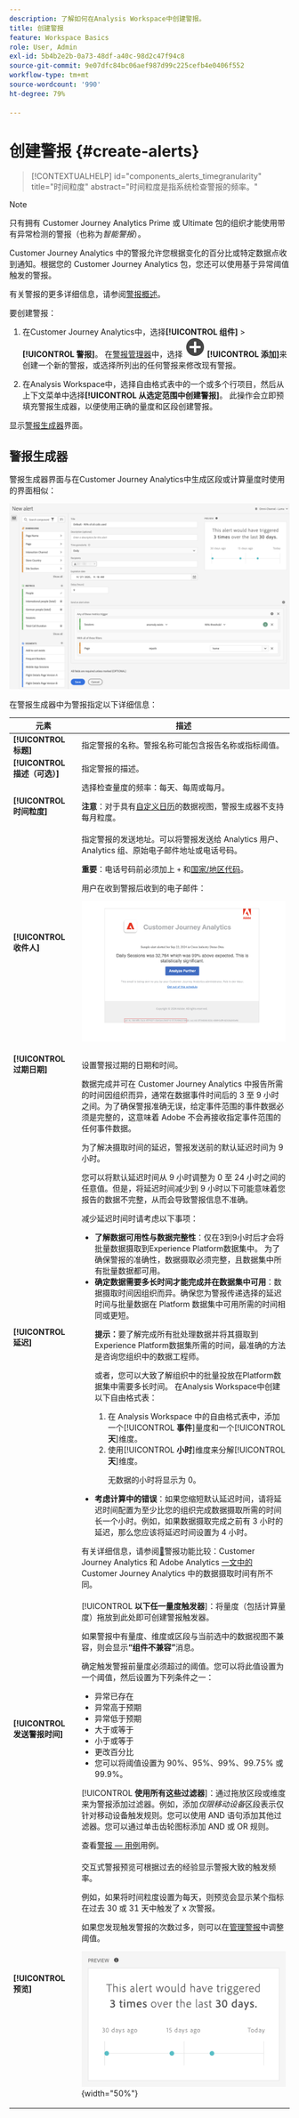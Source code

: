 ```yaml
---
description: 了解如何在Analysis Workspace中创建警报。
title: 创建警报
feature: Workspace Basics
role: User, Admin
exl-id: 5b4b2e2b-0a73-48df-a40c-98d2c47f94c8
source-git-commit: 9e07dfc84bc06aef987d99c225cefb4e0406f552
workflow-type: tm+mt
source-wordcount: '990'
ht-degree: 79%

---
```


# 创建警报 {#create-alerts}

<!-- markdownlint-disable MD034 -->

>[!CONTEXTUALHELP]
>id="components_alerts_timegranularity"
>title="时间粒度"
>abstract="时间粒度是指系统检查警报的频率。"

<!-- markdownlint-enable MD034 -->


>[!NOTE]
>
>只有拥有 Customer Journey Analytics Prime 或 Ultimate 包的组织才能使用带有异常检测的警报（也称为&#x200B;_智能警报_）。

Customer Journey Analytics 中的警报允许您根据变化的百分比或特定数据点收到通知。根据您的 Customer Journey Analytics 包，您还可以使用基于异常阈值触发的警报。

有关警报的更多详细信息，请参阅[警报概述](/help/components/c-intelligent-alerts/intelligent-alerts.md)。

要创建警报：

<!-- Note that there are difference in how alerts are created in CJA vs AA. In AA you can create alerts from the Workspace menu and using a shortcut; these are not possible in CJA... -->

1. 在Customer Journey Analytics中，选择&#x200B;**[!UICONTROL 组件]** > **[!UICONTROL 警报]**。 在[警报管理器](alert-manager.md)中，选择 ![AddCircle](/help/assets/icons/AddCircle.svg) **[!UICONTROL 添加]**&#x200B;来创建一个新的警报，或选择所列出的任何警报来修改现有警报。

1. 在Analysis Workspace中，选择自由格式表中的一个或多个行项目，然后从上下文菜单中选择&#x200B;**[!UICONTROL 从选定范围中创建警报]**。 此操作会立即预填充警报生成器，以便使用正确的量度和区段创建警报。

显示[警报生成器](#alert-builder)界面。


## 警报生成器

警报生成器界面与在Customer Journey Analytics中生成区段或计算量度时使用的界面相似：

![警报构建器界面](assets/alert-builder.png)

在警报生成器中为警报指定以下详细信息：

| 元素 | 描述 |
|---------|----------|
| **[!UICONTROL 标题]** | 指定警报的名称。警报名称可能包含报告名称或指标阈值。 |
| **[!UICONTROL 描述（可选）]** | 指定警报的描述。 |
| **[!UICONTROL 时间粒度]** | 选择检查量度的频率：每天、每周或每月。<p><b>注意</b>：对于具有[自定义日历](/help/data-views/create-dataview.md#calendar)的数据视图，警报生成器不支持每月粒度。<!--true?--></p> |
| **[!UICONTROL 收件人]** | 指定警报的发送地址。可以将警报发送给 Analytics 用户、Analytics 组、原始电子邮件地址或电话号码。<p><b>重要</b>：电话号码前必须加上 `+` 和[国家/地区代码](https://countrycode.org/)。</p><p>用户在收到警报后收到的电子邮件：</p><p>![警报电子邮件](assets/alerts-email.PNG)</p> |
| **[!UICONTROL 过期日期]** | 设置警报过期的日期和时间。 |
| **[!UICONTROL 延迟]** | 数据完成并可在 Customer Journey Analytics 中报告所需的时间因组织而异，通常在数据事件时间后的 3 至 9 小时之间。为了确保警报准确无误，给定事件范围的事件数据必须是完整的，这意味着 Adobe 不会再接收指定事件范围的任何事件数据。<p>为了解决摄取时间的延迟，警报发送前的默认延迟时间为 9 小时。</p><p>您可以将默认延迟时间从 9 小时调整为 0 至 24 小时之间的任意值。但是，将延迟时间减少到 9 小时以下可能意味着您报告的数据不完整，从而会导致警报信息不准确。</p><p>减少延迟时间时请考虑以下事项：</p><ul><li>**了解数据可用性与数据完整性**：仅在3到9小时后才会将批量数据摄取到Experience Platform数据集中。 为了确保警报的准确性，数据摄取必须完整，且数据集中所有批量数据都可用。</li><li>**确定数据需要多长时间才能完成并在数据集中可用**：数据摄取时间因组织而异。确保您为警报传递选择的延迟时间与批量数据在 Platform 数据集中可用所需的时间相同或更短<!--add link? -->。</li><p>**提示：**&#x200B;要了解完成所有批处理数据并将其摄取到Experience Platform数据集所需的时间，最准确的方法是咨询您组织中的数据工程师。</p><p>或者，您可以大致了解组织中的批量投放在Platform数据集中需要多长时间。 在Analysis Workspace中创建以下自由格式表：</p><ol><li>在 Analysis Workspace 中的自由格式表中，添加一个&#x200B;[!UICONTROL **事件**]&#x200B;量度和一个&#x200B;[!UICONTROL **天**]&#x200B;维度。</li><li>使用&#x200B;[!UICONTROL **小时**]&#x200B;维度来分解&#x200B;[!UICONTROL **天**]&#x200B;维度。<p>无数据的小时将显示为 0。</p></li></ol><li>**考虑计算中的错误**：如果您缩短默认延迟时间，请将延迟时间配置为至少比您的组织完成数据摄取所需的时间长一个小时。例如，如果数据摄取完成之前有 3 小时的延迟，那么您应该将延迟时间设置为 4 小时。</li></ul><p>有关详细信息，请参阅[&#128279;](/help/components/c-intelligent-alerts/alerts-feature-comparison.md)警报功能比较：Customer Journey Analytics 和 Adobe Analytics [一文中的](/help/components/c-intelligent-alerts/alerts-feature-comparison.md#data-ingestion-times-vary-in-customer-journey-analytics) Customer Journey Analytics 中的数据摄取时间有所不同。 |
| **[!UICONTROL 发送警报时间]** | [!UICONTROL **以下任一量度触发器**]：将量度（包括计算量度）拖放到此处即可创建警报触发器。<p>如果警报中有量度、维度或区段与当前选中的数据视图不兼容，则会显示&#x200B;**“组件不兼容”**&#x200B;消息。</p><p>确定触发警报前量度必须超过的阈值。您可以将此值设置为一个阈值，然后设置为下列条件之一：</p><ul><li>异常已存在</li><li>异常高于预期</li><li>异常低于预期</li><li>大于或等于</li><li>小于或等于</li><li>更改百分比</li><li>您可以将阈值设置为 90%、95%、99%、99.75% 或 99.9%。</li></ul><p>[!UICONTROL **使用所有这些过滤器**]：通过拖放区段或维度来为警报添加过滤器。例如，添加&#x200B;*仅限移动设备*&#x200B;区段表示仅针对移动设备触发规则。您可以使用 AND 语句添加其他过滤器。您可以通过单击齿轮图标添加 AND 或 OR 规则。</p><p>查看[警报 — 用例](/help/components/c-intelligent-alerts/alerts-use-cases.md)用例。</p> |
| **[!UICONTROL 预览]** | 交互式警报预览可根据过去的经验显示警报大致的触发频率。<p>例如，如果将时间粒度设置为每天，则预览会显示某个指标在过去 30 或 31 天中触发了 x 次警报。</p><p>如果您发现触发警报的次数过多，则可以在[管理警报](/help/components/c-intelligent-alerts/alert-manager.md)中调整阈值。</p><p>![](assets/alert-preview.png){width="50%"}</p> |
